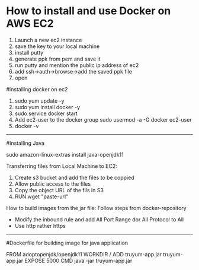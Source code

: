 # How to install and use Docker on AWS EC2


1. Launch a new ec2 instance
2. save the key to your local machine
3. install putty
4. generate ppk from pem and save it
5. run putty and mention the public ip address of ec2
6. add ssh->auth->browse->add the saved ppk file
7. open

#installing docker on ec2



1. sudo yum update -y
2. sudo yum install docker -y
3. sudo service docker start
4. Add ec2-user to the docker group 
sudo usermod -a -G docker ec2-user
5. docker  -v

------------------------------------------------------------------------------------------------------------

#Installing Java

sudo amazon-linux-extras install java-openjdk11

Transferring files from Local Machine to EC2:
1) Create s3 bucket and add the files to be coppied
2) Allow public access to the files
3) Copy the object URL of the fils in S3
4) RUN wget "paste-url"

How to build images from the jar file:
Follow steps from docker-repository

* Modify the inbound rule and add All Port Range dor All Protocol to All
* Use http rather https
--------------------------------------------------------------------------------------------------------------------

#Dockerfile for building image for java application


FROM adoptopenjdk/openjdk11
WORKDIR /
ADD truyum-app.jar truyum-app.jar
EXPOSE 5000
CMD java -jar truyum-app.jar



